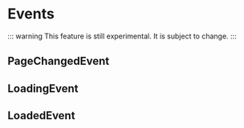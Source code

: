 # Events

::: warning
This feature is still experimental. It is subject to change.
:::

## PageChangedEvent

## LoadingEvent

## LoadedEvent
